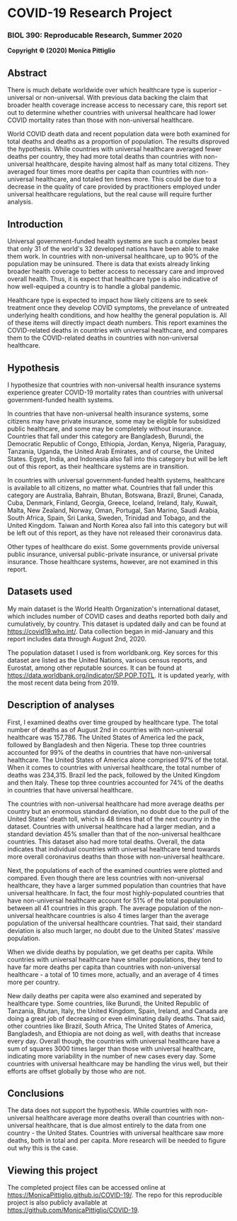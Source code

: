# COVID-19 Research Project
### BIOL 390: Reproducable Research, Summer 2020
**Copyright © (2020) Monica Pittiglio** 

## Abstract
There is much debate worldwide over which healthcare type is superior - universal or non-universal. With previous data backing the claim that broader health coverage increase access to necessary care, this report set out to determine whether countries with universal healthcare had lower COVID mortality rates than those with non-universal healthcare.

World COVID death data and recent population data were both examined for total deaths and deaths as a proportion of population. The results disproved the hypothesis. While countries with universal healthcare averaged fewer deaths per country, they had more total deaths than countries with non-universal healthcare, despite having almost half as many total citizens. They averaged four times more deaths per capita than countries with non-universal healthcare, and totaled ten times more. This could be due to a decrease in the quality of care provided by practitioners employed under universal healthcare regulations, but the real cause will require further analysis.

## Introduction
Universal government-funded health systems are such a complex beast that only 31 of the world's 32 developed nations have been able to make them work. In countries with non-universal healthcare, up to 90% of the population may be uninsured. There is data that exists already linking broader health coverage to better access to necessary care and improved overall health. Thus, it is expect that healthcare type is also indicative of how well-equiped a country is to handle a global pandemic. 

Healthcare type is expected to impact how likely citizens are to seek treatment once they develop COVID symptoms, the prevelance of untreated underlying health conditions, and how healthy the general population is. All of these items will directly impact death numbers. This report examines the COVID-related deaths in countries with universal healthcare, and compares them to the COVID-related deaths in countries with non-universal healthcare.

## Hypothesis
I hypothesize that countries with non-universal health insurance systems experience greater COVID-19 mortality rates than countries with universal government-funded health systems.

In countries that have non-universal health insurance systems, some citizens may have private insurance, some may be eligible for subsidized public healthcare, and some may be completely without insurance. Countries that fall under this category are Bangladesh, Burundi, the Democratic Republic of Congo, Ethiopia, Jordan, Kenya, Nigeria, Paraguay, Tanzania, Uganda, the United Arab Emirates, and of course, the United States. Egypt, India, and Indonesia also fall into this category but will be left out of this report, as their healthcare systems are in transition.

In countries with universal government-funded health systems, healthcare is available to all citizens, no matter what. Countries that fall under this category are Australia, Bahrain, Bhutan, Botswana, Brazil, Brunei, Canada, Cuba, Denmark, Finland, Georgia, Greece, Iceland, Ireland, Italy, Kuwait, Malta, New Zealand, Norway, Oman, Portugal, San Marino, Saudi Arabia, South Africa, Spain, Sri Lanka, Sweden, Trinidad and Tobago, and the United Kingdom. Taiwan and North Korea also fall into this category but will be left out of this report, as they have not released their coronavirus data.

Other types of healthcare do exist. Some governments provide universal public insurance, universal public-private insurance, or universal private insurance. Those healthcare systems, however, are not examined in this report.

## Datasets used
My main dataset is the World Health Organization's international dataset, which includes number of COVID cases and deaths reported both daily and cumulatively, by country. This dataset is updated daily and can be found at https://covid19.who.int/. Data collection began in mid-January and this report includes data through August 2nd, 2020.

The population dataset I used is from worldbank.org. Key sorces for this dataset are listed as the United Nations, various census reports, and Eurostat, among other reputable sources. It can be found at https://data.worldbank.org/indicator/SP.POP.TOTL. It is updated yearly, with the most recent data being from 2019.

## Description of analyses
First, I examined deaths over time grouped by healthcare type. The total number of deaths as of August 2nd in countries with non-universal healthcare was 157,786. The United States of America led the pack, followed by Bangladesh and then Nigeria. These top three countries accounted for 99% of the deaths in countries that have non-universal healthcare. The United States of America alone comprised 97% of the total. When it comes to countries with universal healthcare, the total number of deaths was 234,315. Brazil led the pack, followed by the United Kingdom and then Italy. These top three countries accounted for 74% of the deaths in countries that have universal healthcare.

The countries with non-universal healthcare had more average deaths per country but an enormous standard deviation, no doubt due to the pull of the United States' death toll, which is 48 times that of the next country in the dataset. Countries with universal healthcare had a larger median, and a standard deviation 45% smaller than that of the non-universal healthcare countries. This dataset also had more total deaths. Overall, the data indicates that individual countries with universal healthcare tend towards more overall coronavirus deaths than those with non-universal healthcare.

Next, the populations of each of the examined countries were plotted and compared. Even though there are less countries with non-universal healthcare, they have a larger summed population than countries that have universal healthcare. In fact, the four most highly-populated countries that have non-universal healthcare account for 51% of the total population between all 41 countries in this graph. The average population of the non-universal healthcare countries is also 4 times larger than the average population of the universal healthcare countries. That said, their standard deviation is also much larger, no doubt due to the United States' massive population.

When we divide deaths by population, we get deaths per capita. While countries with universal healthcare have smaller populations, they tend to have far more deaths per capita than countries with non-universal healthcare - a total of 10 times more, actually, and an average of 4 times more per country.

New daily deaths per capita were also examined and seperated by healthcare type. Some countries, like Burundi, the United Republic of Tanzania, Bhutan, Italy, the United Kingdom, Spain, Ireland, and Canada are doing a great job of decreasing or even eliminating daily deaths. That said, other countries like Brazil, South Africa, The United States of America, Bangladesh, and Ethiopia are not doing as well, with deaths that increase every day. Overall though, the countries with universal healthcare have a sum of squares 3000 times larger than those with universal healthcare, indicating more variability in the number of new cases every day. Some countries with universal healthcare may be handling the virus well, but their efforts are offset globally by those who are not.

## Conclusions
The data does not support the hypothesis. While countries with non-universal healthcare average more deaths overall than countries with non-universal healthcare, that is due almost entirely to the data from one country - the United States. Countries with universal healthcare saw more deaths, both in total and per capita. More research will be needed to figure out why this is the case.

## Viewing this project
The completed project files can be accessed online at https://MonicaPittiglio.github.io/COVID-19/. The repo for this reproducible project is also publicly available at https://github.com/MonicaPittiglio/COVID-19.